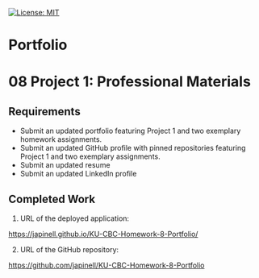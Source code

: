 [![License: MIT](https://img.shields.io/badge/License-MIT-yellow.svg)](https://opensource.org/licenses/MIT)

# Portfolio

# 08 Project 1: Professional Materials

## Requirements

- Submit an updated portfolio featuring Project 1 and two exemplary homework assignments.
- Submit an updated GitHub profile with pinned repositories featuring Project 1 and two exemplary assignments.
- Submit an updated resume
- Submit an updated LinkedIn profile

## Completed Work

1. URL of the deployed application:

https://japinell.github.io/KU-CBC-Homework-8-Portfolio/

2. URL of the GitHub repository:

https://github.com/japinell/KU-CBC-Homework-8-Portfolio
